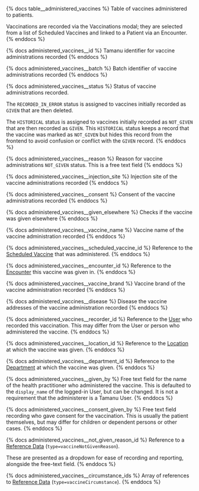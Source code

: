 {% docs table__administered_vaccines %}
Table of vaccines administered to patients.

Vaccinations are recorded via the Vaccinations modal; they are selected
from a list of Scheduled Vaccines and linked to a Patient via an Encounter.
{% enddocs %}

{% docs administered_vaccines__id %}
Tamanu identifier for vaccine administrations recorded
{% enddocs %}

{% docs administered_vaccines__batch %}
Batch identifier of vaccine administrations recorded
{% enddocs %}

{% docs administered_vaccines__status %}
Status of vaccine administrations recorded. 

The `RECORDED_IN_ERROR` status is assigned to vaccines initially recorded
as `GIVEN` that are then deleted.

The `HISTORICAL` status is assigned to vaccines initially recorded as 
`NOT_GIVEN` that are then recorded as `GIVEN`. This `HISTORICAL` status 
keeps a record that the vaccine was marked as `NOT_GIVEN` but hides this
record from the frontend to avoid confusion or conflict with the `GIVEN`
record.
{% enddocs %}

{% docs administered_vaccines__reason %}
Reason for vaccine administrations `NOT_GIVEN` status. This is a free text field
{% enddocs %}

{% docs administered_vaccines__injection_site %}
Injection site of the vaccine administrations recorded
{% enddocs %}

{% docs administered_vaccines__consent %}
Consent of the vaccine administrations recorded
{% enddocs %}

{% docs administered_vaccines__given_elsewhere %}
Checks if the vaccine was given elsewhere
{% enddocs %}

{% docs administered_vaccines__vaccine_name %}
Vaccine name of the vaccine administration recorded
{% enddocs %}

{% docs administered_vaccines__scheduled_vaccine_id %}
Reference to the [Scheduled Vaccine](#!/source/source.tamanu.tamanu.scheduled_vaccines) that was
administered.
{% enddocs %}

{% docs administered_vaccines__encounter_id %}
Reference to the [Encounter](#!/source/source.tamanu.tamanu.encounters) this vaccine was given in.
{% enddocs %}

{% docs administered_vaccines__vaccine_brand %}
Vaccine brand of the vaccine administration recorded
{% enddocs %}

{% docs administered_vaccines__disease %}
Disease the vaccine addresses of the vaccine administration recorded
{% enddocs %}

{% docs administered_vaccines__recorder_id %}
Reference to the [User](#!/source/source.tamanu.tamanu.users) who recorded this vaccination.
This may differ from the User or person who administered the vaccine.
{% enddocs %}

{% docs administered_vaccines__location_id %}
Reference to the [Location](#!/source/source.tamanu.tamanu.locations) at which the vaccine was
given.
{% enddocs %}

{% docs administered_vaccines__department_id %}
Reference to the [Department](#!/source/source.tamanu.tamanu.departments) at which the vaccine was
given.
{% enddocs %}

{% docs administered_vaccines__given_by %}
Free text field for the name of the health practitioner who administered the
vaccine. This is defaulted to the `display_name` of the logged-in User, but can
be changed. It is not a requirement that the administerer is a Tamanu User.
{% enddocs %}

{% docs administered_vaccines__consent_given_by %}
Free text field recording who gave consent for the vaccination.
This is usually the patient themselves, but may differ for children or dependent
persons or other cases.
{% enddocs %}

{% docs administered_vaccines__not_given_reason_id %}
Reference to a [Reference Data](#!/source/source.tamanu.tamanu.reference_data)
(`type=vaccineNotGivenReason`).

These are presented as a dropdown for ease of recording and reporting, alongside the free-text field.
{% enddocs %}

{% docs administered_vaccines__circumstance_ids %}
Array of references to [Reference Data](#!/source/source.tamanu.tamanu.reference_data)
(`type=vaccineCircumstance`).
{% enddocs %}
